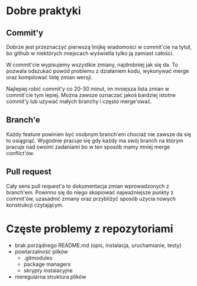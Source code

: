 # Dobre praktyki

## Commit'y

Dobrze jest przeznaczyć pierwszą linijkę wiadomości w commit'cie na tytuł, bo github w niektórych miejscach wyświetla tylko ją zamiast całości.

W commit'cie wypisujemy wszystkie zmiany, najdrobniej jak się da. To pozwala odszukać powód problemu z działaniem kodu, wykonywać merge oraz kompilować listę zmian wersji.

Najlepiej robić commit'y co 20-30 minut, im mniejsza lista zmian w commit'cie tym lepiej. Można zawsze oznaczać jakoś bardziej istotne commit'y lub używać małych branchy i często merge'ować.

## Branch'e

Każdy feature powinien być osobnym branch'em chociaż nie zawsze da się to osiągnąć. Wygodnie pracuje się gdy każdy ma swój branch na którym pracuje nad swoimi zadaniami bo w ten sposób mamy mniej merge conflict'ów.

## Pull request

Cały sens pull request'a to dokumentacja zmian wprowadzonych z branch'em. Powinno się do niego skopiować najważniejsze punkty z commit'ów, uzasadnić zmiany oraz przybliżyć sposób użycia nowych konstrukcji czytającym.

# Częste problemy z repozytoriami

- brak porządnego README.md (opis, instalacja, uruchamianie, testy)
- powtarzalność plików
    - .gitmodules
    - package managers
    - skrypty instalacyjne 
- nieregularna struktura plików 
